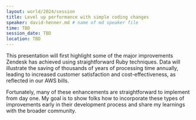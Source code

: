 ```yaml
---
layout: world/2024/session
title: Level up performance with simple coding changes
speaker: david-henner.md # name of md speaker file
time: TBD
session_date: TBD
location: TBD
---
```


This presentation will first highlight some of the major improvements Zendesk has achieved using straightforward Ruby techniques. Data will illustrate the saving of thousands of years of processing time annually, leading to increased customer satisfaction and cost-effectiveness, as reflected in our AWS bills.

Fortunately, many of these enhancements are straightforward to implement from day one. My goal is to show folks how to incorporate these types of improvements early in their development process and share my learnings with the broader community.